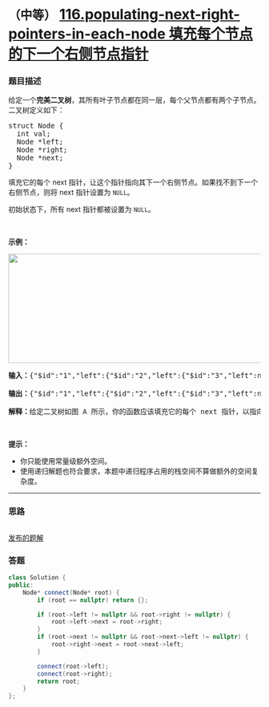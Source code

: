 # `（中等）` [116.populating-next-right-pointers-in-each-node 填充每个节点的下一个右侧节点指针](https://leetcode-cn.com/problems/populating-next-right-pointers-in-each-node/)

### 题目描述
<p>给定一个<strong>完美二叉树</strong>，其所有叶子节点都在同一层，每个父节点都有两个子节点。二叉树定义如下：</p>

<pre>struct Node {
  int val;
  Node *left;
  Node *right;
  Node *next;
}</pre>

<p>填充它的每个 next 指针，让这个指针指向其下一个右侧节点。如果找不到下一个右侧节点，则将 next 指针设置为 <code>NULL</code>。</p>

<p>初始状态下，所有&nbsp;next 指针都被设置为 <code>NULL</code>。</p>

<p>&nbsp;</p>

<p><strong>示例：</strong></p>

<p><img style="height: 218px; width: 640px;" src="https://assets.leetcode-cn.com/aliyun-lc-upload/uploads/2019/02/15/116_sample.png" alt=""></p>

<pre><strong>输入：</strong>{"$id":"1","left":{"$id":"2","left":{"$id":"3","left":null,"next":null,"right":null,"val":4},"next":null,"right":{"$id":"4","left":null,"next":null,"right":null,"val":5},"val":2},"next":null,"right":{"$id":"5","left":{"$id":"6","left":null,"next":null,"right":null,"val":6},"next":null,"right":{"$id":"7","left":null,"next":null,"right":null,"val":7},"val":3},"val":1}

<strong>输出：</strong>{"$id":"1","left":{"$id":"2","left":{"$id":"3","left":null,"next":{"$id":"4","left":null,"next":{"$id":"5","left":null,"next":{"$id":"6","left":null,"next":null,"right":null,"val":7},"right":null,"val":6},"right":null,"val":5},"right":null,"val":4},"next":{"$id":"7","left":{"$ref":"5"},"next":null,"right":{"$ref":"6"},"val":3},"right":{"$ref":"4"},"val":2},"next":null,"right":{"$ref":"7"},"val":1}

<strong>解释：</strong>给定二叉树如图 A 所示，你的函数应该填充它的每个 next 指针，以指向其下一个右侧节点，如图 B 所示。
</pre>

<p>&nbsp;</p>

<p><strong>提示：</strong></p>

<ul>
	<li>你只能使用常量级额外空间。</li>
	<li>使用递归解题也符合要求，本题中递归程序占用的栈空间不算做额外的空间复杂度。</li>
</ul>


---
### 思路
```
```

[发布的题解](https://leetcode-cn.com/problems/populating-next-right-pointers-in-each-node/solution/populating-next-right-pointers-by-ikaruga/)

### 答题
``` C++
class Solution {
public:
    Node* connect(Node* root) {
        if (root == nullptr) return {};

        if (root->left != nullptr && root->right != nullptr) {
            root->left->next = root->right;
        } 
        if (root->next != nullptr && root->next->left != nullptr) {
            root->right->next = root->next->left;
        }

        connect(root->left);
        connect(root->right);
        return root;
    }
};
```





